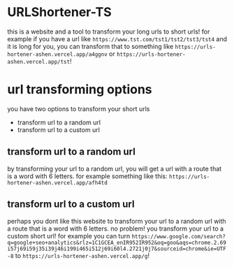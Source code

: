 # URLShortener-TS
this is a website and a tool to transform your long urls to short urls! for example if you have a url like `https://www.tst.com/tst1/tst2/tst3/tst4` and it is long for you, you can transform that to something like `https://urls-hortener-ashen.vercel.app/a4ggnv` or `https://urls-hortener-ashen.vercel.app/tst`!

# url transforming options
you have two options to transform your short urls
* transform url to a random url
* transform url to a custom url

## transform url to a random url
by transforming your url to a random url, you will get a url with a route that is a word with 6 letters. for example something like this: `https://urls-hortener-ashen.vercel.app/afh4td`

## transform url to a custom url
perhaps you dont like this website to transform your url to a random url with a route that is a word with 6 letters. no problem! you transform your url to a custom short url! for example you can turn `https://www.google.com/search?q=google+seo+analytics&rlz=1C1GCEA_enIR952IR952&oq=goo&aqs=chrome.2.69i57j69i59j35i39j46i199i465i512j69i60l4.2721j0j7&sourceid=chrome&ie=UTF-8` to `https://urls-hortener-ashen.vercel.app/g`!
